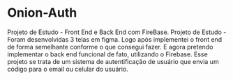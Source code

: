 # Onion-Auth
Projeto de Estudo - Front End e Back End com FireBase.
Projeto de Estudo - Foram desenvolvidas 3 telas em figma. Logo após implementei o front end de forma semelhante conforme o que consegui fazer. E agora pretendo implementar o back end funcional de fato, utilizando o Firebase. Esse projeto se trata de um sistema de autentificação de usuário que envia um código para o email ou celular do usuário.
